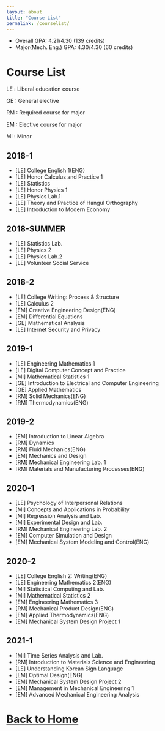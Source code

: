 ```yaml
---
layout: about
title: "Course List"
permalink: /courselist/
---
```


* Overall GPA: 4.21/4.30 (139 credits)
* Major(Mech. Eng.) GPA: 4.30/4.30 (60 credits)

# Course List

LE : Liberal education course

GE : General elective

RM : Required course for major

EM : Elective course for major

Mi : Minor

## 2018-1
* [LE] College English 1(ENG)
* [LE] Honor Calculus and Practice 1
* [LE] Statistics
* [LE] Honor Physics 1
* [LE] Physics Lab.1
* [LE] Theory and Practice of Hangul Orthography
* [LE] Introduction to Modern Economy

## 2018-SUMMER
* [LE] Statistics Lab.
* [LE] Physics 2
* [LE] Physics Lab.2
* [LE] Volunteer Social Service 

## 2018-2
* [LE] College Writing: Process & Structure
* [LE] Calculus 2
* [EM] Creative Engineering Design(ENG)
* [EM] Differential Equations
* [GE] Mathematical Analysis
* [LE] Internet Security and Privacy

## 2019-1
* [LE] Engineering Mathematics 1
* [LE] Digital Computer Concept and Practice
* [MI] Mathematical Statistics 1
* [GE] Introduction to Electrical and Computer Engineering
* [GE] Applied Mathematics
* [RM] Solid Mechanics(ENG)
* [RM] Thermodynamics(ENG)


## 2019-2
* [EM] Introduction to Linear Algebra
* [RM] Dynamics
* [RM] Fluid Mechanics(ENG)
* [EM] Mechanics and Design
* [RM] Mechanical Engineering Lab. 1
* [RM] Materials and Manufacturing Processes(ENG)

## 2020-1
* [LE] Psychology of Interpersonal Relations
* [MI] Concepts and Applications in Probability
* [MI] Regression Analysis and Lab.
* [MI] Experimental Design and Lab.
* [RM] Mechanical Engineering Lab. 2
* [EM] Computer Simulation and Design
* [EM] Mechanical System Modeling and Control(ENG)

## 2020-2
* [LE] College English 2: Writing(ENG)
* [LE] Engineering Mathematics 2(ENG)
* [MI] Statistical Computing and Lab.
* [MI] Mathematical Statistics 2
* [EM] Engineering Mathematics 3
* [RM] Mechanical Product Design(ENG)
* [EM] Applied Thermodynamics(ENG)
* [EM] Mechanical System Design Project 1

## 2021-1
* [MI] Time Series Analysis and Lab.
* [RM] Introduction to Materials Science and Engineering
* [LE] Understanding Korean Sign Language
* [EM] Optimal Design(ENG)
* [EM] Mechanical System Design Project 2
* [EM] Management in Mechanical Engineering 1
* [EM] Advanced Mechanical Engineering Analysis

# <a href="https://tpgml2612.github.io/CV/">Back to Home</a> 
